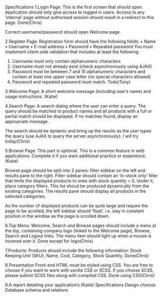 Specifications 
1.Login Page: This is the first screen that should open. Application should only give access to logged in users. Access to any ‘internal’ page without authorised session should result in a redirect to this page. Done(Chris)
 
Correct username/password should open Welcome page. 
 
2.Register Page: Registration form should have the following fields:
 • Name • Username • E-mail address • Password • Repeated password 
 You must implement client-side validation that includes at least the following:
  1. Username must only contain alphanumeric characters  
  2. Username must not already exist (check asynchronously using AJAX) 
  3. Password must be between 7 and 15 alphanumeric characters and contain at least one upper case letter (no special characters allowed) 
  4. Password and repeated password must match. Todo(Tony)

3.Welcome Page: A short welcome message (including user’s name) and usage instructions. (Katie)
 
4.Search Page: A search dialog where the user can enter a query.  The query should be matched to product names and all products with a full or partial match should be displayed. If no matches found, display an appropriate message. 
 
The search should be dynamic and bring up the results as the user types the query (use AJAX to query the server asynchronously). I will try today(Chris)
 
5.Browse Page: This part is optional. This is a common feature in web applications. Complete it if you want additional practice or experience. (Katie)
 
Browse page should be split into 2 panes: filter sidebar on the left and results pane to the right. Filter sidebar should contain an ‘in-stock only’ filter that limits the displayed products to ones with stock quantity > 0. Under it, place category filters. This list shoud be produced dynamically from the existing categories. The results pane should display all products in the selected categories. 
 
As the number of displayed products can be quite large and require the page to be scrolled, the left sidebar should ‘float’. i.e. stay in constant position in the window as the page is scrolled down. 
 
6.Top Menu: Welcome, Search and Browse pages should include a menu at the top, containing company logo (linked to the Welcome page), Browse, Search and Logout links. The menu item should light up when a mouse is hovered over it. Done except for logo(Chris)
 
7.Products: Products should include the following information: Stock Keeping Unit (SKU), Name, Cost, Category, Stock Quantity. Done(Chris)
 
8.Presentation Front-end HTML must be styled using CSS. You are free to choose if you want to work with vanilla CSS or SCSS. If you choose SCSS, please submit SCSS files along with compiled CSS. Done using CSS(Chris)

9.A report detailing your application’s (Katie)
  Specifications
  Design choices
  Database schema and relations
